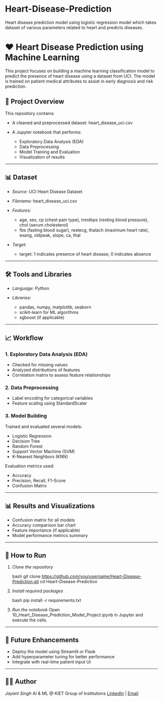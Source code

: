 # Heart-Disease-Prediction
Heart disease prediction model using logistic regression model which takes dataset of various parameters related to heart and predicts diseases.


# ❤ Heart Disease Prediction using Machine Learning

This project focuses on building a machine learning classification model to predict the presence of heart disease using a dataset from UCI. The model is trained on patient medical attributes to assist in early diagnosis and risk prediction.

## 📁 Project Overview

This repository contains:

* A cleaned and preprocessed dataset: heart_disease_uci.csv
* A Jupyter notebook that performs:

  * Exploratory Data Analysis (EDA)
  * Data Preprocessing
  * Model Training and Evaluation
  * Visualization of results

---

## 📊 Dataset

* *Source:* UCI Heart Disease Dataset
* *Filename:* heart_disease_uci.csv
* *Features:*

  * age, sex, cp (chest pain type), trestbps (resting blood pressure), chol (serum cholesterol)
  * fbs (fasting blood sugar), restecg, thalach (maximum heart rate), exang, oldpeak, slope, ca, thal
* *Target:*

  * target: 1 indicates presence of heart disease, 0 indicates absence

---

## 🛠 Tools and Libraries

* *Language:* Python
* *Libraries:*

  * pandas, numpy, matplotlib, seaborn
  * scikit-learn for ML algorithms
  * xgboost (if applicable)

---

## 📈 Workflow

### 1. Exploratory Data Analysis (EDA)

* Checked for missing values
* Analyzed distributions of features
* Correlation matrix to assess feature relationships

### 2. Data Preprocessing

* Label encoding for categorical variables
* Feature scaling using StandardScaler

### 3. Model Building

Trained and evaluated several models:

* Logistic Regression
* Decision Tree
* Random Forest
* Support Vector Machine (SVM)
* K-Nearest Neighbors (KNN)

Evaluation metrics used:

* Accuracy
* Precision, Recall, F1-Score
* Confusion Matrix

---

## 📊 Results and Visualizations

* Confusion matrix for all models
* Accuracy comparison bar chart
* Feature importance (if applicable)
* Model performance metrics summary

---

## 🚀 How to Run

1. *Clone the repository*

   bash
   git clone https://github.com/yourusername/Heart-Disease-Prediction.git
   cd Heart-Disease-Prediction
   

2. *Install required packages*

   bash
   pip install -r requirements.txt
   

3. *Run the notebook*
   Open 10_Heart_Disease_Prediction_Model_Project.ipynb in Jupyter and execute the cells.

---

## 📌 Future Enhancements

* Deploy the model using Streamlit or Flask
* Add hyperparameter tuning for better performance
* Integrate with real-time patient input UI

---

## 🙋‍♂ Author

*Jayant Singh*
AI & ML @ KIET Group of Institutions
[LinkedIn](https://www.linkedin.com/in/jayant-singh-b1b021334/) | [Email](jayantsingh8920@gmail.com)
